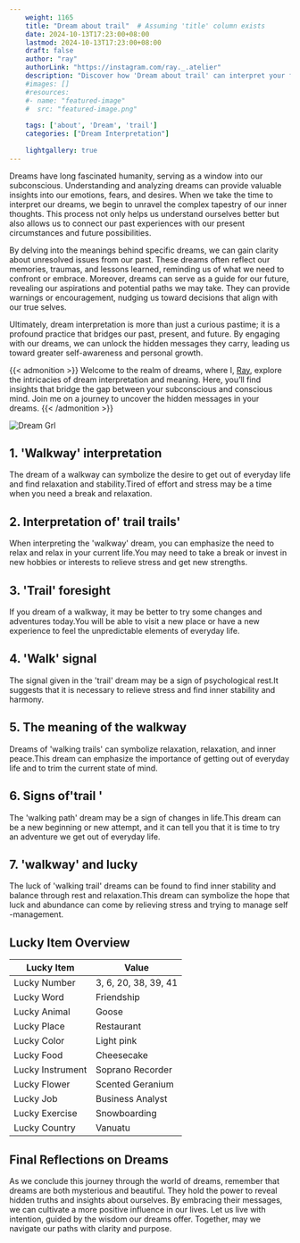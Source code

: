 ```yaml
---
    weight: 1165
    title: "Dream about trail"  # Assuming 'title' column exists
    date: 2024-10-13T17:23:00+08:00
    lastmod: 2024-10-13T17:23:00+08:00
    draft: false
    author: "ray"
    authorLink: "https://instagram.com/ray._.atelier"
    description: "Discover how 'Dream about trail' can interpret your future and uncover its significant meanings in your life."
    #images: []
    #resources:
    #- name: "featured-image"
    #  src: "featured-image.png"
    
    tags: ['about', 'Dream', 'trail']
    categories: ["Dream Interpretation"]
    
    lightgallery: true
---
```

    
Dreams have long fascinated humanity, serving as a window into our subconscious. Understanding and analyzing dreams can provide valuable insights into our emotions, fears, and desires. When we take the time to interpret our dreams, we begin to unravel the complex tapestry of our inner thoughts. This process not only helps us understand ourselves better but also allows us to connect our past experiences with our present circumstances and future possibilities.

By delving into the meanings behind specific dreams, we can gain clarity about unresolved issues from our past. These dreams often reflect our memories, traumas, and lessons learned, reminding us of what we need to confront or embrace. Moreover, dreams can serve as a guide for our future, revealing our aspirations and potential paths we may take. They can provide warnings or encouragement, nudging us toward decisions that align with our true selves.

Ultimately, dream interpretation is more than just a curious pastime; it is a profound practice that bridges our past, present, and future. By engaging with our dreams, we can unlock the hidden messages they carry, leading us toward greater self-awareness and personal growth.

{{< admonition >}}
Welcome to the realm of dreams, where I, [Ray](https://instagram.com/ray._.atelier), explore the intricacies of dream interpretation and meaning. Here, you’ll find insights that bridge the gap between your subconscious and conscious mind. Join me on a journey to uncover the hidden messages in your dreams.
{{< /admonition >}}

![Dream Grl](https://cdn.pixabay.com/photo/2017/11/02/03/35/gothic-2910057_1280.jpg "Dream Grl")

## 1. 'Walkway' interpretation
The dream of a walkway can symbolize the desire to get out of everyday life and find relaxation and stability.Tired of effort and stress may be a time when you need a break and relaxation.

## 2. Interpretation of' trail trails'
When interpreting the 'walkway' dream, you can emphasize the need to relax and relax in your current life.You may need to take a break or invest in new hobbies or interests to relieve stress and get new strengths.

## 3. 'Trail' foresight
If you dream of a walkway, it may be better to try some changes and adventures today.You will be able to visit a new place or have a new experience to feel the unpredictable elements of everyday life.

## 4. 'Walk' signal
The signal given in the 'trail' dream may be a sign of psychological rest.It suggests that it is necessary to relieve stress and find inner stability and harmony.

## 5. The meaning of the walkway
Dreams of 'walking trails' can symbolize relaxation, relaxation, and inner peace.This dream can emphasize the importance of getting out of everyday life and to trim the current state of mind.

## 6. Signs of'trail '
The 'walking path' dream may be a sign of changes in life.This dream can be a new beginning or new attempt, and it can tell you that it is time to try an adventure we get out of everyday life.

## 7. 'walkway' and lucky
The luck of 'walking trail' dreams can be found to find inner stability and balance through rest and relaxation.This dream can symbolize the hope that luck and abundance can come by relieving stress and trying to manage self -management.

## Lucky Item Overview
| Lucky Item          | Value              |
|---------------|--------------------|
| Lucky Number        | 3, 6, 20, 38, 39, 41  |
| Lucky Word          | Friendship |
| Lucky Animal        | Goose |
| Lucky Place         | Restaurant     |
| Lucky Color         | Light pink     |
| Lucky Food          | Cheesecake      |
| Lucky Instrument    | Soprano Recorder |
| Lucky Flower        | Scented Geranium    |
| Lucky Job           | Business Analyst       |
| Lucky Exercise      | Snowboarding  |
| Lucky Country       | Vanuatu    |


##  Final Reflections on Dreams

As we conclude this journey through the world of dreams, remember that dreams are both mysterious and beautiful. They hold the power to reveal hidden truths and insights about ourselves. By embracing their messages, we can cultivate a more positive influence in our lives. Let us live with intention, guided by the wisdom our dreams offer. Together, may we navigate our paths with clarity and purpose.

